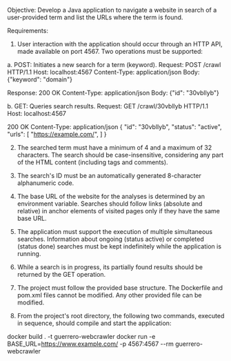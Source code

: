 Objective: Develop a Java application to navigate a website in search of a user-provided term and list the URLs where the term is found.

Requirements:

1. User interaction with the application should occur through an HTTP API, made available on port 4567. Two operations must be supported:

a. POST: Initiates a new search for a term (keyword).
Request:
POST /crawl HTTP/1.1
Host: localhost:4567
Content-Type: application/json
Body: {"keyword": "domain"}

Response:
200 OK
Content-Type: application/json
Body: {"id": "30vbllyb"}

b. GET: Queries search results.
Request:
GET /crawl/30vbllyb HTTP/1.1
Host: localhost:4567

200 OK
Content-Type: application/json
{
  "id": "30vbllyb",
  "status": "active",
  "urls": [
    "https://example.com/",
  ]
}

2. The searched term must have a minimum of 4 and a maximum of 32 characters. The search should be case-insensitive, considering any part of the HTML content (including tags and comments).

3. The search's ID must be an automatically generated 8-character alphanumeric code.

4. The base URL of the website for the analyses is determined by an environment variable. Searches should follow links (absolute and relative) in anchor elements of visited pages only if they have the same base URL.

5. The application must support the execution of multiple simultaneous searches. Information about ongoing (status active) or completed (status done) searches must be kept indefinitely while the application is running.

6. While a search is in progress, its partially found results should be returned by the GET operation.

7. The project must follow the provided base structure. The Dockerfile and pom.xml files cannot be modified. Any other provided file can be modified.

8. From the project's root directory, the following two commands, executed in sequence, should compile and start the application:

docker build . -t guerrero-webcrawler
docker run -e BASE_URL=https://www.example.com/ -p 4567:4567 --rm guerrero-webcrawler